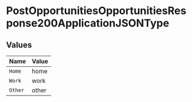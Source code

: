 # PostOpportunitiesOpportunitiesResponse200ApplicationJSONType


## Values

| Name    | Value   |
| ------- | ------- |
| `Home`  | home    |
| `Work`  | work    |
| `Other` | other   |